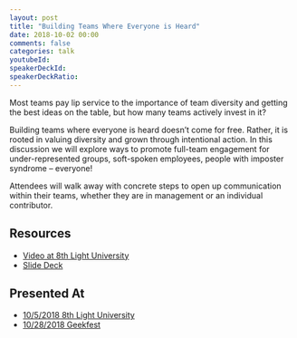 ```yaml
---
layout: post
title: "Building Teams Where Everyone is Heard"
date: 2018-10-02 00:00
comments: false
categories: talk
youtubeId:
speakerDeckId:
speakerDeckRatio:
---
```


Most teams pay lip service to the importance of team diversity and getting the best ideas on the table, but how many teams actively invest in it?

<!-- more -->

Building teams where everyone is heard doesn’t come for free. Rather, it is rooted in valuing diversity and grown through intentional action. In this discussion we will explore ways to promote full-team engagement for under-represented groups, soft-spoken employees, people with imposter syndrome – everyone!

Attendees will walk away with concrete steps to open up communication within their teams, whether they are in management or an individual contributor.

## Resources

* [Video at 8th Light University](https://zoom.us/recording/play/Jky18wUhfQo4PxI-89_OIr33LSxMMc9rQ-B0kdJtjIjxaNxp0YvA16s-yYWrUvnI?continueMode=true)
* [Slide Deck](https://docs.google.com/presentation/d/1Nu-Uy-bRxDa4y4xQeWNXNAlF3JgZz-wubl1KzTDfmDc/edit?usp=sharing)

## Presented At

* [10/5/2018 8th Light University](https://www.meetup.com/8th-light-university/events/254204692/)
* [10/28/2018 Geekfest](https://www.meetup.com/Geekfest/events/255271683/)